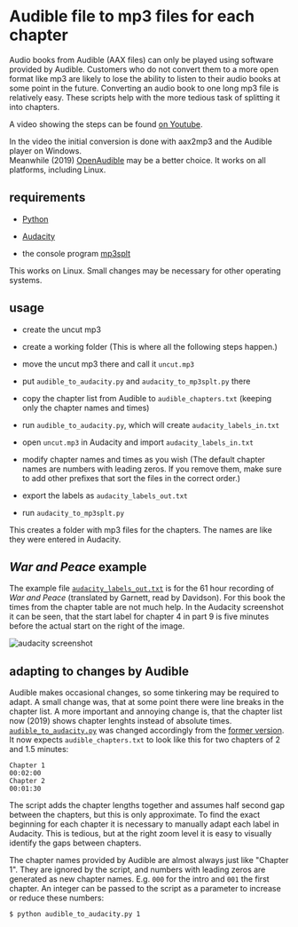 # Audible file to mp3 files for each chapter

Audio books from Audible (AAX files) can only be played using software provided by Audible. Customers who do not convert them to a more open format like mp3 are likely to lose the ability to listen to their audio books at some point in the future. Converting an audio book to one long mp3 file is relatively easy. These scripts help with the more tedious task of splitting it into chapters.

A video showing the steps can be found [on Youtube](https://www.youtube.com/watch?v=oztnCJlY3bo).

In the video the initial conversion is done with aax2mp3 and the Audible player on Windows.<br>
Meanwhile (2019) [OpenAudible](https://openaudible.org/) may be a better choice. It works on all platforms, including Linux.

## requirements

* [Python](https://en.wikipedia.org/wiki/Python_(programming_language))

* [Audacity](https://en.wikipedia.org/wiki/Audacity_%28audio_editor%29)

* the console program [mp3splt](http://mp3splt.sourceforge.net/mp3splt_page/documentation/man.html)

This works on Linux. Small changes may be necessary for other operating systems.

## usage

* create the uncut mp3

* create a working folder (This is where all the following steps happen.)

* move the uncut mp3 there and call it `uncut.mp3`

* put `audible_to_audacity.py` and `audacity_to_mp3splt.py` there

* copy the chapter list from Audible to `audible_chapters.txt` (keeping only the chapter names and times)

* run `audible_to_audacity.py`, which will create `audacity_labels_in.txt`

* open `uncut.mp3` in Audacity and import `audacity_labels_in.txt`

* modify chapter names and times as you wish (The default chapter names are numbers with leading zeros. If you remove them, make sure to add other prefixes that sort the files in the correct order.)

* export the labels as `audacity_labels_out.txt`

* run `audacity_to_mp3splt.py`

This creates a folder with mp3 files for the chapters. The names are like they were entered in Audacity.

## _War and Peace_ example

The example file [`audacity_labels_out.txt`](https://github.com/watchduck/split_audiobooks/blob/master/audacity_labels_out_example.txt) is for the 61 hour recording of _War and Peace_ (translated by Garnett, read by Davidson). For this book the times from the chapter table are not much help. In the Audacity screenshot it can be seen, that the start label for chapter 4 in part 9 is five minutes before the actual start on the right of the image.

![audacity screenshot](http://paste.watchduck.net/1709/war_and_peace_audacity.png)

## adapting to changes by Audible

Audible makes occasional changes, so some tinkering may be required to adapt. A small change was, that at some point there were line breaks in the chapter list. A more important and annoying change is, that the chapter list now (2019) shows chapter lenghts instead of absolute times.
[`audible_to_audacity.py`](https://github.com/watchduck/split_audiobooks/blob/master/audible_to_audacity.py)
was changed accordingly from the
[former version](https://github.com/watchduck/split_audiobooks/blob/56dfac2dfeae9897563ed421cec02e5981258a1c/audible_to_audacity.py).
It now expects `audible_chapters.txt` to look like this for two chapters of 2 and 1.5 minutes:

    Chapter 1
    00:02:00
    Chapter 2
    00:01:30

The script adds the chapter lengths together and assumes half second gap between the chapters, but this is only approximate. To find the exact beginning for each chapter it is necessary to manually adapt each label in Audacity. This is tedious, but at the right zoom level it is easy to visually identify the gaps between chapters.

The chapter names provided by Audible are almost always just like "Chapter 1". They are ignored by the script, and numbers with leading zeros are generated as new chapter names. E.g. `000` for the intro and `001` the first chapter. An integer can be passed to the script as a parameter to increase or reduce these numbers:

    $ python audible_to_audacity.py 1
